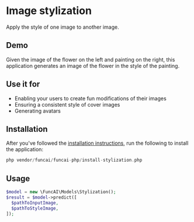# Image stylization
Apply the style of one image to another image.

## Demo
<Demo-ImageStylization />

Given the image of the flower on the left and painting on the right, this application generates an image of the flower in the style of the painting. 

## Use it for
 - Enabling your users to create fun modifications of their images
 - Ensuring a consistent style of cover images
 - Generating avatars

## Installation
After you've followed the [installation instructions](/guide/installation.md), run the following to install the application:
``` php
php vendor/funcai/funcai-php/install-stylization.php
```

## Usage
``` php
$model = new \FuncAI\Models\Stylization();
$result = $model->predict([
  $pathToInputImage,
  $pathToStyleImage,
]);
```